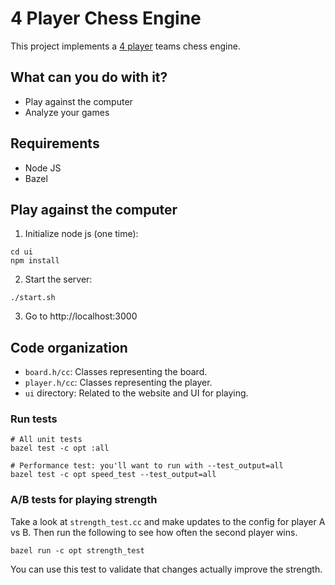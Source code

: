 # 4 Player Chess Engine

This project implements a [4 player](https://www.chess.com/terms/4-player-chess)
teams chess engine.

## What can you do with it?

*  Play against the computer
*  Analyze your games

## Requirements

*  Node JS
*  Bazel

## Play against the computer

1. Initialize node js (one time):

```
cd ui
npm install
```

2. Start the server:

```
./start.sh
```

3. Go to http://localhost:3000

## Code organization

*  `board.h/cc`: Classes representing the board.
*  `player.h/cc`: Classes representing the player.
*  `ui` directory: Related to the website and UI for playing.

### Run tests

```
# All unit tests
bazel test -c opt :all

# Performance test: you'll want to run with --test_output=all
bazel test -c opt speed_test --test_output=all
```

### A/B tests for playing strength

Take a look at `strength_test.cc` and make updates to the config for player
A vs B. Then run the following to see how often the second player wins.

```
bazel run -c opt strength_test
```

You can use this test to validate that changes actually improve the strength.

